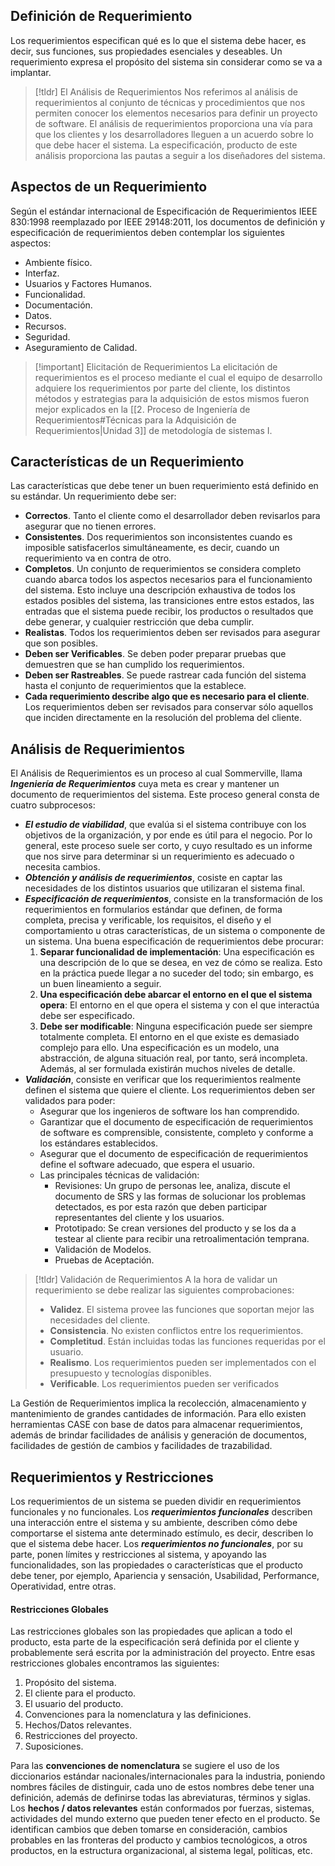 ## Definición de Requerimiento

Los requerimientos especifican qué es lo que el sistema debe hacer, es decir, sus funciones, sus propiedades esenciales y deseables. Un requerimiento expresa el propósito del sistema sin considerar como se va a implantar.

>[!tldr] El Análisis de Requerimientos
>Nos referimos al análisis de requerimientos al conjunto de técnicas y procedimientos que nos permiten conocer los elementos necesarios para definir un proyecto de software. El análisis de requerimientos proporciona una vía para que los clientes y los desarrolladores lleguen a un acuerdo sobre lo que debe hacer el sistema. La especificación, producto de este análisis proporciona las pautas a seguir a los diseñadores del sistema.

## Aspectos de un Requerimiento

Según el estándar internacional de Especificación de Requerimientos IEEE 830:1998 reemplazado por IEEE 29148:2011, los documentos de definición y especificación de requerimientos deben contemplar los siguientes aspectos:

- Ambiente físico.
- Interfaz.
- Usuarios y Factores Humanos.
- Funcionalidad.
- Documentación.
- Datos.
- Recursos.
- Seguridad.
- Aseguramiento de Calidad.

>[!important] Elicitación de Requerimientos
>La elicitación de requerimientos es el proceso mediante el cual el equipo de desarrollo adquiere los requerimientos por parte del cliente, los distintos métodos y estrategias para la adquisición de estos mismos fueron mejor explicados en la [[2. Proceso de Ingeniería de Requerimientos#Técnicas para la Adquisición de Requerimientos|Unidad 3]] de metodología de sistemas I.

## Características de un Requerimiento

Las características que debe tener un buen requerimiento está definido en su estándar. Un requerimiento debe ser:

- **Correctos**. Tanto el cliente como el desarrollador deben revisarlos para asegurar que no tienen errores.
- **Consistentes**. Dos requerimientos son inconsistentes cuando es imposible satisfacerlos simultáneamente, es decir, cuando un requerimiento va en contra de otro.
- **Completos**. Un conjunto de requerimientos se considera completo cuando abarca todos los aspectos necesarios para el funcionamiento del sistema. Esto incluye una descripción exhaustiva de todos los estados posibles del sistema, las transiciones entre estos estados, las entradas que el sistema puede recibir, los productos o resultados que debe generar, y cualquier restricción que deba cumplir.
- **Realistas**. Todos los requerimientos deben ser revisados para asegurar que son posibles.
-  **Deben ser Verificables**. Se deben poder preparar pruebas que demuestren que se han cumplido los requerimientos.
- **Deben ser Rastreables**. Se puede rastrear cada función del sistema hasta el conjunto de requerimientos que la establece.
- **Cada requerimiento describe algo que es necesario para el cliente**. Los requerimientos deben ser revisados para conservar sólo aquellos que inciden directamente en la resolución del problema del cliente.

## Análisis de Requerimientos

El Análisis de Requerimientos es un proceso al cual Sommerville, llama ***Ingeniería de Requerimientos*** cuya meta es crear y mantener un documento de requerimientos del sistema. Este proceso general consta de cuatro subprocesos:

- ***El estudio de viabilidad***, que evalúa si el sistema contribuye con los objetivos de la organización, y por ende es útil para el negocio. Por lo general, este proceso suele ser corto, y cuyo resultado es un informe que nos sirve para determinar si un requerimiento es adecuado o necesita cambios. 
- ***Obtención y análisis de requerimientos***, cosiste en captar las necesidades de los distintos usuarios que utilizaran el sistema final.
- ***Especificación de requerimientos***, consiste en la transformación de los requerimientos en formularios estándar que definen, de forma completa, precisa y verificable, los requisitos, el diseño y el comportamiento u otras características, de un sistema o componente de un sistema. Una buena especificación de requerimientos debe procurar:
	1. **Separar funcionalidad de implementación**: Una especificación es una descripción de lo que se desea, en vez de cómo se realiza. Esto en la práctica puede llegar a no suceder del todo; sin embargo, es un buen lineamiento a seguir.
	2. **Una especificación debe abarcar el entorno en el que el sistema opera**: El entorno en el que opera el sistema y con el que interactúa debe ser especificado.
	3. **Debe ser modificable**: Ninguna especificación puede ser siempre totalmente completa. El entorno en el que existe es demasiado complejo para ello. Una especificación es un modelo, una abstracción, de alguna situación real, por tanto, será incompleta. Además, al ser formulada existirán muchos niveles de detalle.
- ***Validación***, consiste en verificar que los requerimientos realmente definen el sistema que quiere el cliente. Los requerimientos deben ser validados para poder:
	- Asegurar que los ingenieros de software los han comprendido.
	- Garantizar que el documento de especificación de requerimientos de software es comprensible, consistente, completo y conforme a los estándares establecidos.
	- Asegurar que el documento de especificación de requerimientos define el software adecuado, que espera el usuario.
	- Las principales técnicas de validación:
		- Revisiones: Un grupo de personas lee, analiza, discute el documento de SRS y las formas de solucionar los problemas detectados, es por esta razón que deben participar representantes del cliente y los usuarios.
		- Prototipado: Se crean versiones del producto y se los da a testear al cliente para recibir una retroalimentación temprana.
		- Validación de Modelos.
		- Pruebas de Aceptación.

>[!tldr] Validación de Requerimientos
>A la hora de validar un requerimiento se debe realizar las siguientes comprobaciones:
>- **Validez**. El sistema provee las funciones que soportan mejor las necesidades del cliente.
>- **Consistencia**. No existen conflictos entre los requerimientos.
>- **Completitud**. Están incluidas todas las funciones requeridas por el usuario.
>- **Realismo**. Los requerimientos pueden ser implementados con el presupuesto y tecnologías disponibles.
>- **Verificable**. Los requerimientos pueden ser verificados

La Gestión de Requerimientos implica la recolección, almacenamiento y mantenimiento de grandes cantidades de información. Para ello existen herramientas CASE con base de datos para almacenar requerimientos, además de brindar facilidades de análisis y generación de documentos, facilidades de gestión de cambios y facilidades de trazabilidad.

## Requerimientos y Restricciones

 Los requerimientos de un sistema se pueden dividir en requerimientos funcionales y no funcionales. Los ***requerimientos funcionales*** describen una interacción entre el sistema y su ambiente, describen cómo debe comportarse el sistema ante determinado estímulo, es decir, describen lo que el sistema debe hacer. Los ***requerimientos no funcionales***, por su parte, ponen límites y restricciones al sistema, y apoyando las funcionalidades, son las propiedades o características que el producto debe tener, por ejemplo, Apariencia y sensación, Usabilidad, Performance, Operatividad, entre otras.

#### Restricciones Globales

Las restricciones globales son las propiedades que aplican a todo el producto, esta parte de la especificación será definida por el cliente y probablemente será escrita por la administración del proyecto. Entre esas restricciones globales encontramos las siguientes:

1. Propósito del sistema.
2. El cliente para el producto.
3. El usuario del producto.
4. Convenciones para la nomenclatura y las definiciones.
5. Hechos/Datos relevantes.
6. Restricciones del proyecto.
7. Suposiciones.

Para las **convenciones de nomenclatura** se sugiere el uso de los diccionarios estándar nacionales/internacionales para la industria, poniendo nombres fáciles de distinguir, cada uno de estos nombres debe tener una definición, además de definirse todas las abreviaturas, términos y siglas.
Los **hechos / datos relevantes** están conformados por fuerzas, sistemas, actividades del mundo externo que pueden tener efecto en el producto. Se identifican cambios que deben tomarse en consideración, cambios probables en las fronteras del producto y cambios tecnológicos, a otros productos, en la estructura organizacional, al sistema legal, políticas, etc.